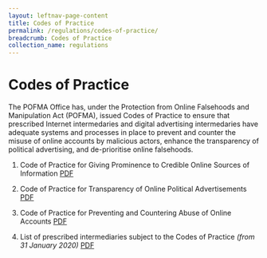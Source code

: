```yaml
---
layout: leftnav-page-content
title: Codes of Practice
permalink: /regulations/codes-of-practice/
breadcrumb: Codes of Practice
collection_name: regulations
---
```


# Codes of Practice

The POFMA Office has, under the Protection from Online Falsehoods and Manipulation Act (POFMA), issued Codes of Practice to ensure that prescribed Internet intermedaries and digital advertising intermedaries have adequate systems and processes in place to prevent and counter the misuse of online accounts by malicious actors, enhance the transparency of political advertising, and de-prioritise online falsehoods.

1. Code of Practice for Giving Prominence to Credible Online Sources of Information [PDF](/documents/Prominence%20Code.pdf)

2. Code of Practice for Transparency of Online Political Advertisements [PDF](/documents/Political%20Advertisements%20Code%20and%20Annex.pdf)

3. Code of Practice for Preventing and Countering Abuse of Online Accounts [PDF](/documents/Online%20Accounts%20Code%20and%20Annex.pdf)

4. List of prescribed intermediaries subject to the Codes of Practice *(from 31 January 2020)* [PDF](/documents/list-of-prescribed-intermediaries-31-jan.pdf)
